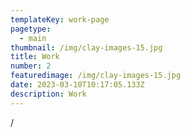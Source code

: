 ```yaml
---
templateKey: work-page
pagetype:
  - main
thumbnail: /img/clay-images-15.jpg
title: Work
number: 2
featuredimage: /img/clay-images-15.jpg
date: 2023-03-10T10:17:05.133Z
description: Work
---
```

/